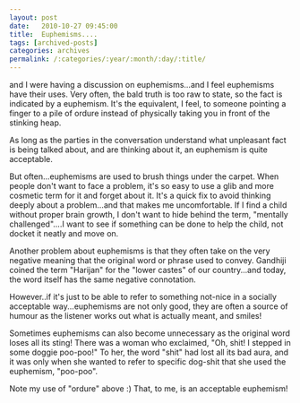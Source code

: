 ```yaml
---
layout: post
date:	2010-10-27 09:45:00
title:  Euphemisms....
tags: [archived-posts]
categories: archives
permalink: /:categories/:year/:month/:day/:title/
---
```

<LJ user="prashanthchengi"> and I were having a discussion on euphemisms...and I feel euphemisms have their uses. Very often, the bald truth is too raw to state, so the fact is indicated by a euphemism. It's the equivalent, I feel, to someone pointing a finger to a pile of ordure instead of physically taking you in front of the stinking heap. 

As long as the parties in the conversation understand what unpleasant fact is being talked about, and are thinking about it, an euphemism is quite acceptable.

But often...euphemisms are used to brush things under the carpet. When people don't want to face a problem, it's so easy to use a glib and more cosmetic term for it and forget about it. It's a quick fix to avoid thinking deeply about a problem...and that makes me uncomfortable. If I find a child without proper brain growth, I don't want to hide behind the term, "mentally challenged"....I want to see if something can be done to help the child, not docket it neatly and move on.

Another problem about euphemisms is that they often take on the very negative meaning that the original word or phrase used to convey. Gandhiji coined the term "Harijan" for the "lower castes" of our country...and today, the word itself has the same negative connotation. 

However..if it's just to be able to refer to something not-nice in a socially acceptable way...euphemisms are not only good, they are often a source of humour as the listener works out what is actually meant, and smiles!

Sometimes euphemisms can also become unnecessary as the original word loses all its sting! There was a woman who exclaimed, "Oh, shit! I stepped in some doggie poo-poo!" To her, the word "shit" had lost all its bad aura, and it was only when she wanted to refer to specific dog-shit that she used the euphemism, "poo-poo".

Note my use of "ordure" above :) That, to me, is an acceptable euphemism!
